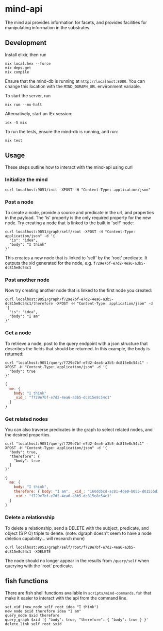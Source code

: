 # mind-api
The mind api provides information for facets, and provides facilities for manipulating information in the substrates.

## Development

Install elixir, then run
```
mix local.hex --force
mix deps.get
mix compile
```

Ensure that the mind-db is running at ```http://localhost:8080```. 
You can change this location with the ```MIND_DGRAPH_URL``` environment variable.

To start the server, run
```
mix run --no-halt
```

Alternatively, start an IEx session:
```
iex -S mix
```

To run the tests, ensure the mind-db is running, and run:
```
mix test
```

## Usage

These steps outline how to interact with the mind-api using curl

### Initialize the mind
```
curl localhost:9051/init -XPOST -H "Content-Type: application/json"
```

### Post a node

To create a node, provide a source and predicate in the url, and properties in the payload. 
The 'is' property is the only required property for the new node. Try creating a node
that is linked to the built in 'self' node:

```
curl localhost:9051/graph/self/root -XPOST -H "Content-Type: application/json" -d '{ 
  "is": "idea", 
  "body": "I think" 
}'
```
This creates a new node that is linked to 'self' by the 'root' predicate. 
It outputs the xid generated for the node, e.g. ```f729e7bf-e7d2-4ea6-a3b5-dc815e8c54c1```

### Post another node

Now try creating another node that is linked to the first node you created:

```
curl localhost:9051/graph/f729e7bf-e7d2-4ea6-a3b5-dc815e8c54c1/therefore -XPOST -H "Content-Type: application/json" -d '{
  "is": "idea",
  "body": "I am" 
}'
```


### Get a node

To retrieve a node, post to the query endpoint with a json structure that describes the fields that should be returned.
In this example, the body is returned:
```
curl "localhost:9051/query/f729e7bf-e7d2-4ea6-a3b5-dc815e8c54c1" -XPOST -H "Content-Type: application/json" -d '{
  "body": true
}'
```
```javascript
{
  me: {
    body: "I think"
    _xid_: "f729e7bf-e7d2-4ea6-a3b5-dc815e8c54c1"
  }
}
```


### Get related nodes

You can also traverse predicates in the graph to select related nodes, and the desired properties.

```
curl "localhost:9051/query/f729e7bf-e7d2-4ea6-a3b5-dc815e8c54c1" -XPOST -H "Content-Type: application/json" -d '{
  "body": true,
  "therefore": {
    "body": true
  }
}'
```
```javascript
{
  me: {
    body: "I think",
    therefore: { body: "I am", _xid_: "160ddbcd-ac81-4de0-b055-d01555d1a59c" },
    _xid_: "f729e7bf-e7d2-4ea6-a3b5-dc815e8c54c1"
  }
}
```

### Delete a relationship

To delete a relationship, send a DELETE with the subject, predicate, and object (S P O) triple to delete. 
(note: dgraph doesn't seem to have a node deletion capability... will research more)

```
curl localhost:9051/graph/self/root/f729e7bf-e7d2-4ea6-a3b5-dc815e8c54c1 -XDELETE
```

The node should no longer appear in the results from ```/query/self``` when querying with the 'root' predicate.


## fish functions

There are fish shell functions available in ```scripts/mind-commands.fsh``` that make
it easier to interact with the api from the command line. 

```fish
set xid (new_node self root idea "I think")
new_node $xid therefore idea "I am"
query_node $xid therefore
query_graph $xid '{ "body": true, "therefore": { "body": true } }'
delete_link self root $xid
```